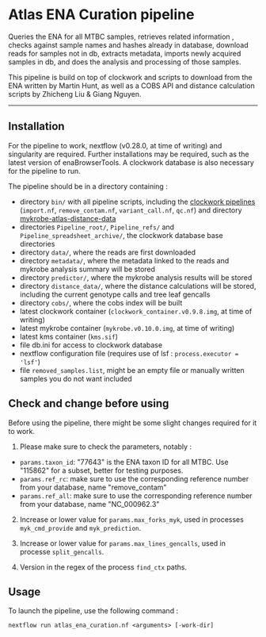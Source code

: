 # Atlas ENA Curation pipeline

Queries the ENA for all MTBC samples, retrieves related information , checks against sample names and hashes already in database, download reads for samples not in db, extracts metadata, imports newly acquired samples in db, and does the analysis and processing of those samples.

This pipeline is build on top of clockwork and scripts to download from the ENA written by Martin Hunt, as well as a COBS API and distance calculation scripts by Zhicheng Liu & Giang Nguyen.

***

## Installation

For the pipeline to work, nextflow (v0.28.0, at time of writing) and singularity are required.
Further installations may be required, such as the latest version of enaBrowserTools.
A clockwork database is also necessary for the pipeline to run.

The pipeline should be in a directory containing :
 - directory `bin/` with all pipeline scripts, including the [clockwork pipelines](https://github.com/iqbal-lab-org/clockwork) (`import.nf`, `remove_contam.nf`, `variant_call.nf`, `qc.nf`) and directory [mykrobe-atlas-distance-data](https://github.com/Mykrobe-tools/mykrobe-atlas-distance-data)
 - directories `Pipeline_root/`, `Pipeline_refs/` and `Pipeline_spreadsheet_archive/`, the clockwork database base directories
 - directory `data/`, where the reads are first downloaded
 - directory `metadata/`, where the metadata linked to the reads and mykrobe analysis summary will be stored
 - directory `predictor/`, where the mykrobe analysis results will be stored
 - directory `distance_data/`, where the distance calculations will be stored, including the current genotype calls and tree leaf gencalls
 - directory `cobs/`, where the cobs index will be built
 - latest clockwork container (`clockwork_container.v0.9.8.img`, at time of writing)
 - latest mykrobe container (`mykrobe.v0.10.0.img`, at time of writing)
 - latest kms container (`kms.sif`)
 - file db.ini for access to clockwork database
 - nextflow configuration file (requires use of lsf : `process.executor = 'lsf'`)
 - file `removed_samples.list`, might be an empty file or manually written samples you do not want included

## Check and change before using

Before using the pipeline, there might be some slight changes required for it to work.

1. Please make sure to check the parameters, notably :
 - `params.taxon_id`: "77643" is the ENA taxon ID for all MTBC. Use "115862" for a subset, better for testing purposes.
 - `params.ref_rc`: make sure to use the corresponding reference number from your database, name "remove_contam"
 - `params.ref_all`: make sure to use the corresponding reference number from your database, name "NC_000962.3"

2. Increase or lower value for `params.max_forks_myk`, used in processes `myk_cmd_provide` and `myk_prediction`.

3. Increase or lower value for `params.max_lines_gencalls`, used in processe `split_gencalls`.

4. Version in the regex of the process `find_ctx` paths.

## Usage

To launch the pipeline, use the following command :

```
nextflow run atlas_ena_curation.nf <arguments> [-work-dir]
```
